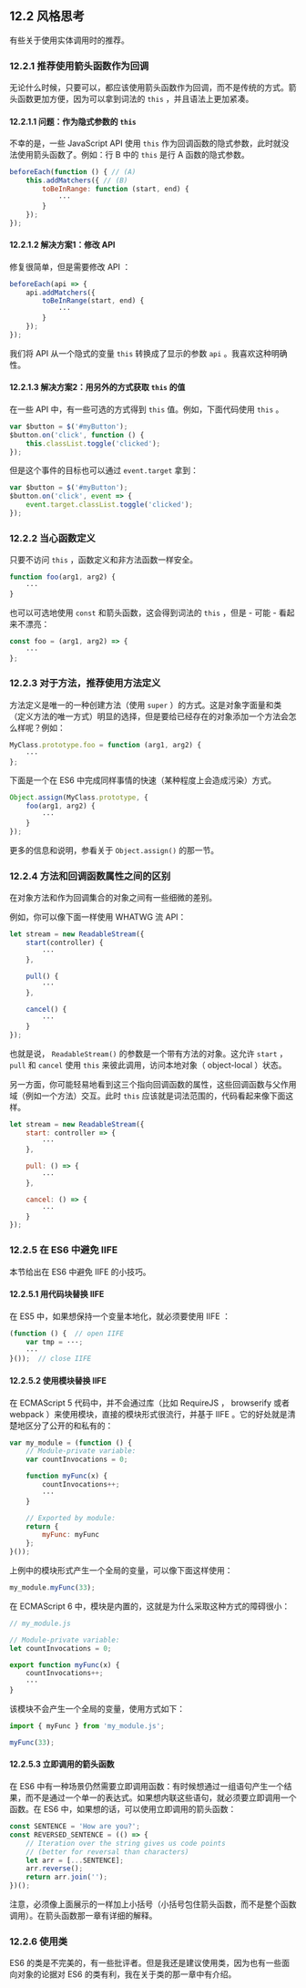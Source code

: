 ## 12.2 风格思考

有些关于使用实体调用时的推荐。

### 12.2.1 推荐使用箭头函数作为回调

无论什么时候，只要可以，都应该使用箭头函数作为回调，而不是传统的方式。箭头函数更加方便，因为可以拿到词法的 `this` ，并且语法上更加紧凑。

#### 12.2.1.1 问题：作为隐式参数的 `this`

不幸的是，一些 JavaScript API 使用 `this` 作为回调函数的隐式参数，此时就没法使用箭头函数了。例如：行 B 中的 `this` 是行 A 函数的隐式参数。

```js
beforeEach(function () { // (A)
    this.addMatchers({ // (B)
        toBeInRange: function (start, end) {
            ···
        }
    });
});
```

#### 12.2.1.2 解决方案1：修改 API

修复很简单，但是需要修改 API ：

```js
beforeEach(api => {
    api.addMatchers({
        toBeInRange(start, end) {
            ···
        }
    });
});
```

我们将 API 从一个隐式的变量 `this` 转换成了显示的参数 `api` 。我喜欢这种明确性。

#### 12.2.1.3 解决方案2：用另外的方式获取 `this` 的值

在一些 API 中，有一些可选的方式得到 `this` 值。例如，下面代码使用 `this` 。

```js
var $button = $('#myButton');
$button.on('click', function () {
    this.classList.toggle('clicked');
});
```

但是这个事件的目标也可以通过 `event.target` 拿到：

```js
var $button = $('#myButton');
$button.on('click', event => {
    event.target.classList.toggle('clicked');
});
```

### 12.2.2 当心函数定义

只要不访问 `this` ，函数定义和非方法函数一样安全。

```js
function foo(arg1, arg2) {
    ···
}
```

也可以可选地使用 `const` 和箭头函数，这会得到词法的 `this` ，但是 - 可能 - 看起来不漂亮：

```js
const foo = (arg1, arg2) => {
    ···
};
```

### 12.2.3 对于方法，推荐使用方法定义

方法定义是唯一的一种创建方法（使用 `super` ）的方式。这是对象字面量和类（定义方法的唯一方式）明显的选择，但是要给已经存在的对象添加一个方法会怎么样呢？例如：

```js
MyClass.prototype.foo = function (arg1, arg2) {
    ···
};
```

下面是一个在 ES6 中完成同样事情的快速（某种程度上会造成污染）方式。

```js
Object.assign(MyClass.prototype, {
    foo(arg1, arg2) {
        ···
    }
});
```

更多的信息和说明，参看关于 `Object.assign()` 的那一节。

### 12.2.4 方法和回调函数属性之间的区别

在对象方法和作为回调集合的对象之间有一些细微的差别。

例如，你可以像下面一样使用 WHATWG 流 API：

```js
let stream = new ReadableStream({
    start(controller) {
        ···
    },

    pull() {
        ···
    },

    cancel() {
        ···
    }
});
```

也就是说， `ReadableStream()` 的参数是一个带有方法的对象。这允许 `start` ， `pull` 和 `cancel` 使用 `this` 来彼此调用，访问本地对象（ object-local ）状态。

另一方面，你可能轻易地看到这三个指向回调函数的属性，这些回调函数与父作用域（例如一个方法）交互。此时 `this` 应该就是词法范围的，代码看起来像下面这样。

```js
let stream = new ReadableStream({
    start: controller => {
        ···
    },

    pull: () => {
        ···
    },

    cancel: () => {
        ···
    }
});
```

### 12.2.5 在 ES6 中避免 IIFE

本节给出在 ES6 中避免 IIFE 的小技巧。

#### 12.2.5.1 用代码块替换 IIFE

在 ES5 中，如果想保持一个变量本地化，就必须要使用 IIFE ：

```js
(function () {  // open IIFE
    var tmp = ···;
    ···
}());  // close IIFE
```

#### 12.2.5.2 使用模块替换 IIFE

在 ECMAScript 5 代码中，并不会通过库（比如 RequireJS ， browserify 或者 webpack ）来使用模块，直接的模块形式很流行，并基于 IIFE 。它的好处就是清楚地区分了公开的和私有的：

```js
var my_module = (function () {
    // Module-private variable:
    var countInvocations = 0;

    function myFunc(x) {
        countInvocations++;
        ···
    }

    // Exported by module:
    return {
        myFunc: myFunc
    };
}());
```

上例中的模块形式产生一个全局的变量，可以像下面这样使用：

```js
my_module.myFunc(33);
```

在 ECMAScript 6 中，模块是内置的，这就是为什么采取这种方式的障碍很小：

```js
// my_module.js

// Module-private variable:
let countInvocations = 0;

export function myFunc(x) {
    countInvocations++;
    ···
}
```

该模块不会产生一个全局的变量，使用方式如下：

```js
import { myFunc } from 'my_module.js';

myFunc(33);
```

#### 12.2.5.3 立即调用的箭头函数

在 ES6 中有一种场景仍然需要立即调用函数：有时候想通过一组语句产生一个结果，而不是通过一个单一的表达式。如果想内联这些语句，就必须要立即调用一个函数。在 ES6 中，如果想的话，可以使用立即调用的箭头函数：

```js
const SENTENCE = 'How are you?';
const REVERSED_SENTENCE = (() => {
    // Iteration over the string gives us code points
    // (better for reversal than characters)
    let arr = [...SENTENCE];
    arr.reverse();
    return arr.join('');
})();
```

注意，必须像上面展示的一样加上小括号（小括号包住箭头函数，而不是整个函数调用）。在箭头函数那一章有详细的解释。

### 12.2.6 使用类

ES6 的类是不完美的，有一些批评者。但是我还是建议使用类，因为也有一些面向对象的论据对 ES6 的类有利，我在关于类的那一章中有介绍。
